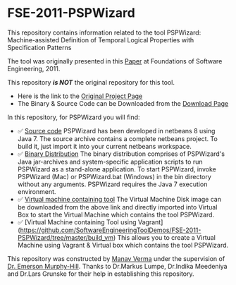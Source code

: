 # FSE-2011-PSPWizard

This repository contains information related to the tool PSPWizard: Machine-assisted Definition of Temporal Logical Properties with Specification Patterns

The tool was originally presented in this [Paper](http://dl.acm.org/citation.cfm?doid=2025113.2025193) at Foundations of Software Engineering, 2011.

This repository <b><i>is NOT</i></b> the original repository for this tool.
* Here is the link to the [Original Project Page](http://www.ict.swin.edu.au/personal/mlumpe/PSPWizard/index.html)<br>
* The Binary & Source Code can be Downloaded from the [Download Page](http://www.ict.swin.edu.au/personal/mlumpe/PSPWizard/download.html)

In this repository, for PSPWizard you will find:
* :white_check_mark: [Source code](https://github.com/SoftwareEngineeringToolDemos/FSE-2011-PSPWizard/tree/master/PSPWizard%20Src)
PSPWizard has been developed in netbeans 8 using Java 7. The source archive contains a complete netbeans project. To build it, just import it into your current netbeans workspace.
* :white_check_mark: [Binary Distribution](https://github.com/SoftwareEngineeringToolDemos/FSE-2011-PSPWizard/tree/master/PSPWizard%20Bin/bin) The binary distribution comprises of PSPWizard's Java jar-archives and system-specific application scripts to run PSPWizard as a stand-alone application. To start PSPWizard, invoke PSPWizard (Mac) or PSPWizard.bat (Windows) in the bin directory without any arguments. PSPWizard requires the Java 7 execution environment.
* :white_check_mark: [Virtual machine containing tool](http://go.ncsu.edu/SE-tool-VMs)
The Virtual Machine Disk image can be downloaded from the above link and directly imported into Virtual Box to start the Virtual Machine which contains the tool PSPWizard.
* :white_check_mark: [Virtual Machine containing Tool using Vagrant] (https://github.com/SoftwareEngineeringToolDemos/FSE-2011-PSPWizard/tree/master/build_vm)
This allows you to create a Virtual Machine using Vagrant & Virtual box which contains the tool PSPWizard.

This repository was constructed by [Manav Verma](https://github.com/mverma4) under the supervision of [Dr. Emerson Murphy-Hill](https://github.com/CaptainEmerson). Thanks to Dr.Markus Lumpe, Dr.Indika Meedeniya and Dr.Lars Grunske for their help in establishing this repository.

